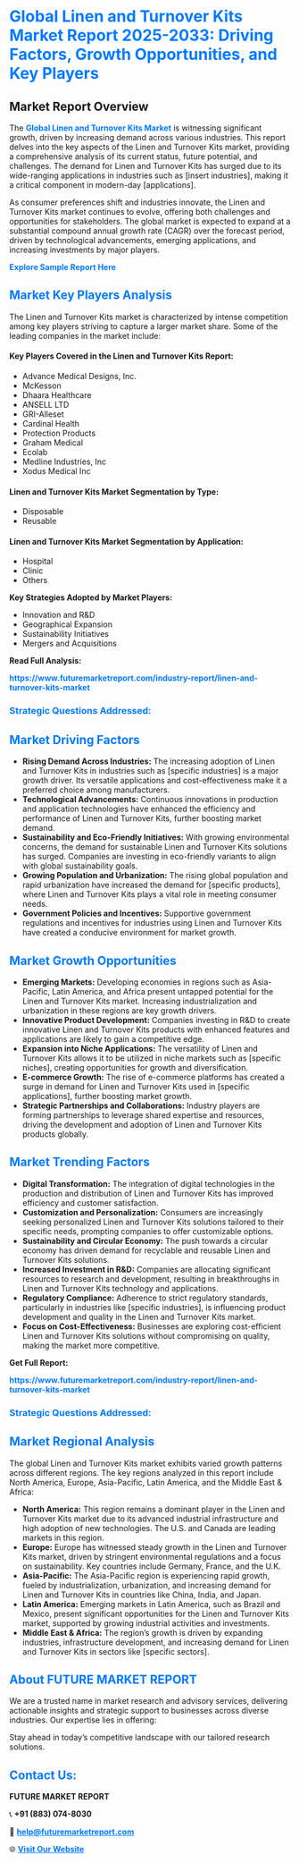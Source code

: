 <h1 style="color: #007BFF;">Global Linen and Turnover Kits Market Report 2025-2033: Driving Factors, Growth Opportunities, and Key Players</h1>

<section id="overview">
<h2>Market Report Overview</h2>
<p>The <a href="https://www.futuremarketreport.com/industry-report/linen-and-turnover-kits-market" style="color: #007BFF; text-decoration: none;"><strong>Global Linen and Turnover Kits Market</strong></a> is witnessing significant growth, driven by increasing demand across various industries. This report delves into the key aspects of the Linen and Turnover Kits market, providing a comprehensive analysis of its current status, future potential, and challenges. The demand for Linen and Turnover Kits has surged due to its wide-ranging applications in industries such as [insert industries], making it a critical component in modern-day [applications].</p>
<p>As consumer preferences shift and industries innovate, the Linen and Turnover Kits market continues to evolve, offering both challenges and opportunities for stakeholders. The global market is expected to expand at a substantial compound annual growth rate (CAGR) over the forecast period, driven by technological advancements, emerging applications, and increasing investments by major players.</p>
</section>

<section id="overview">
<p><a href="https://www.futuremarketreport.com/request-sample/reportId=79562" style="color: #007BFF; text-decoration: none;"><strong>Explore Sample Report Here</strong></a></p>
</section>

<section id="key-players">
<h2 style="color: #007BFF;">Market Key Players Analysis</h2>
<p>The Linen and Turnover Kits market is characterized by intense competition among key players striving to capture a larger market share. Some of the leading companies in the market include:</p>
<h4>Key Players Covered in the Linen and Turnover Kits Report:</h4>
<ul><li>Advance Medical Designs, Inc.</li><li>McKesson</li><li>Dhaara Healthcare</li><li>ANSELL LTD</li><li>GRI-Alleset</li><li>Cardinal Health</li><li>Protection Products</li><li>Graham Medical</li><li>Ecolab</li><li>Medline Industries, Inc</li><li>Xodus Medical Inc</li></ul>
<h4>Linen and Turnover Kits Market Segmentation by Type:</h4>
<ul><li>Disposable</li><li>Reusable</li></ul>

<h4>Linen and Turnover Kits Market Segmentation by Application:</h4>
<ul><li>Hospital</li><li>Clinic</li><li>Others</li></ul>
<p><strong>Key Strategies Adopted by Market Players:</strong></p>
<ul>
<li>Innovation and R&D</li>
<li>Geographical Expansion</li>
<li>Sustainability Initiatives</li>
<li>Mergers and Acquisitions</li>
</ul>
</section>

<section>
<p><strong>Read Full Analysis: </strong></p><a href="https://www.futuremarketreport.com/industry-report/linen-and-turnover-kits-market" style="color: #007BFF; text-decoration: none;"><strong>https://www.futuremarketreport.com/industry-report/linen-and-turnover-kits-market</strong></a>
<h3 style="color: #007BFF;">Strategic Questions Addressed:</h3>
</section>

<section id="driving-factors">
<h2 style="color: #007BFF;">Market Driving Factors</h2>
<ul>
<li><strong>Rising Demand Across Industries:</strong> The increasing adoption of Linen and Turnover Kits in industries such as [specific industries] is a major growth driver. Its versatile applications and cost-effectiveness make it a preferred choice among manufacturers.</li>
<li><strong>Technological Advancements:</strong> Continuous innovations in production and application technologies have enhanced the efficiency and performance of Linen and Turnover Kits, further boosting market demand.</li>
<li><strong>Sustainability and Eco-Friendly Initiatives:</strong> With growing environmental concerns, the demand for sustainable Linen and Turnover Kits solutions has surged. Companies are investing in eco-friendly variants to align with global sustainability goals.</li>
<li><strong>Growing Population and Urbanization:</strong> The rising global population and rapid urbanization have increased the demand for [specific products], where Linen and Turnover Kits plays a vital role in meeting consumer needs.</li>
<li><strong>Government Policies and Incentives:</strong> Supportive government regulations and incentives for industries using Linen and Turnover Kits have created a conducive environment for market growth.</li>
</ul>
</section>

<section id="growth-opportunities">
<h2 style="color: #007BFF;">Market Growth Opportunities</h2>
<ul>
<li><strong>Emerging Markets:</strong> Developing economies in regions such as Asia-Pacific, Latin America, and Africa present untapped potential for the Linen and Turnover Kits market. Increasing industrialization and urbanization in these regions are key growth drivers.</li>
<li><strong>Innovative Product Development:</strong> Companies investing in R&D to create innovative Linen and Turnover Kits products with enhanced features and applications are likely to gain a competitive edge.</li>
<li><strong>Expansion into Niche Applications:</strong> The versatility of Linen and Turnover Kits allows it to be utilized in niche markets such as [specific niches], creating opportunities for growth and diversification.</li>
<li><strong>E-commerce Growth:</strong> The rise of e-commerce platforms has created a surge in demand for Linen and Turnover Kits used in [specific applications], further boosting market growth.</li>
<li><strong>Strategic Partnerships and Collaborations:</strong> Industry players are forming partnerships to leverage shared expertise and resources, driving the development and adoption of Linen and Turnover Kits products globally.</li>
</ul>
</section>

<section id="trending-factors">
<h2 style="color: #007BFF;">Market Trending Factors</h2>
<ul>
<li><strong>Digital Transformation:</strong> The integration of digital technologies in the production and distribution of Linen and Turnover Kits has improved efficiency and customer satisfaction.</li>
<li><strong>Customization and Personalization:</strong> Consumers are increasingly seeking personalized Linen and Turnover Kits solutions tailored to their specific needs, prompting companies to offer customizable options.</li>
<li><strong>Sustainability and Circular Economy:</strong> The push towards a circular economy has driven demand for recyclable and reusable Linen and Turnover Kits solutions.</li>
<li><strong>Increased Investment in R&D:</strong> Companies are allocating significant resources to research and development, resulting in breakthroughs in Linen and Turnover Kits technology and applications.</li>
<li><strong>Regulatory Compliance:</strong> Adherence to strict regulatory standards, particularly in industries like [specific industries], is influencing product development and quality in the Linen and Turnover Kits market.</li>
<li><strong>Focus on Cost-Effectiveness:</strong> Businesses are exploring cost-efficient Linen and Turnover Kits solutions without compromising on quality, making the market more competitive.</li>
</ul>
</section>

<section>
<p><strong>Get Full Report: </strong></p><a href="https://www.futuremarketreport.com/industry-report/linen-and-turnover-kits-market" style="color: #007BFF; text-decoration: none;"><strong>https://www.futuremarketreport.com/industry-report/linen-and-turnover-kits-market</strong></a>
<h3 style="color: #007BFF;">Strategic Questions Addressed:</h3>
</section>


<section id="regional-analysis">
<h2 style="color: #007BFF;">Market Regional Analysis</h2>
<p>The global Linen and Turnover Kits market exhibits varied growth patterns across different regions. The key regions analyzed in this report include North America, Europe, Asia-Pacific, Latin America, and the Middle East & Africa:</p>
<ul>
<li><strong>North America:</strong> This region remains a dominant player in the Linen and Turnover Kits market due to its advanced industrial infrastructure and high adoption of new technologies. The U.S. and Canada are leading markets in this region.</li>
<li><strong>Europe:</strong> Europe has witnessed steady growth in the Linen and Turnover Kits market, driven by stringent environmental regulations and a focus on sustainability. Key countries include Germany, France, and the U.K.</li>
<li><strong>Asia-Pacific:</strong> The Asia-Pacific region is experiencing rapid growth, fueled by industrialization, urbanization, and increasing demand for Linen and Turnover Kits in countries like China, India, and Japan.</li>
<li><strong>Latin America:</strong> Emerging markets in Latin America, such as Brazil and Mexico, present significant opportunities for the Linen and Turnover Kits market, supported by growing industrial activities and investments.</li>
<li><strong>Middle East & Africa:</strong> The region’s growth is driven by expanding industries, infrastructure development, and increasing demand for Linen and Turnover Kits in sectors like [specific sectors].</li>
</ul>
</section>

<footer>
<h2 style="color: #007BFF;">About FUTURE MARKET REPORT</h2>
<p>We are a trusted name in market research and advisory services, delivering actionable insights and strategic support to businesses across diverse industries. Our expertise lies in offering:</p>

<p>Stay ahead in today’s competitive landscape with our tailored research solutions.</p>

<h2 style="color: #007BFF;">Contact Us:</h2>
<p><strong>FUTURE MARKET REPORT</strong></p>
<p>📞 <strong>+91 (883) 074-8030</strong></p>
<p>📧 <strong><a href="mailto:help@futuremarketreport.com" style="color: #007BFF;">help@futuremarketreport.com</a></strong></p>
<p>🌐 <strong><a href="https://www.futuremarketreport.com/" style="color: #007BFF;">Visit Our Website</a></strong></p>
</footer>